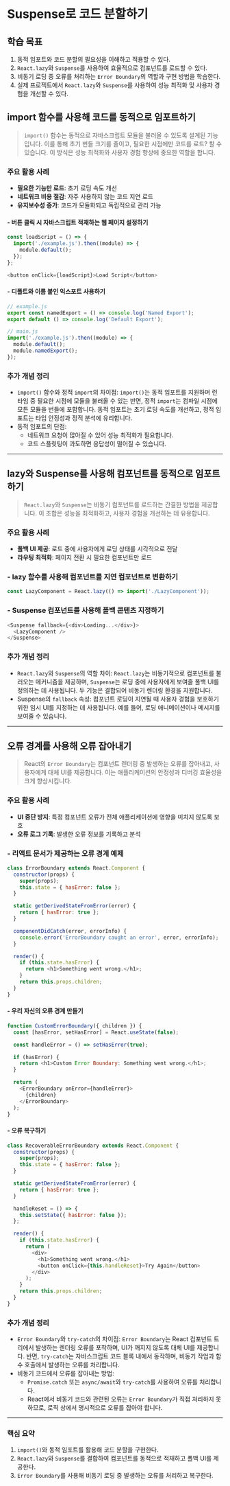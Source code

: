 # Suspense로 코드 분할하기
## 학습 목표

1. 동적 임포트와 코드 분할의 필요성을 이해하고 적용할 수 있다.
2. `React.lazy`와 `Suspense`를 사용하여 효율적으로 컴포넌트를 로드할 수 있다.
3. 비동기 로딩 중 오류를 처리하는 `Error Boundary`의 역할과 구현 방법을 학습한다.
4. 실제 프로젝트에서 `React.lazy`와 `Suspense`를 사용하여 성능 최적화 및 사용자 경험을 개선할 수 있다.



## import 함수를 사용해 코드를 동적으로 임포트하기

> `import()` 함수는 동적으로 자바스크립트 모듈을 불러올 수 있도록 설계된 기능입니다. 이를 통해 초기 번들 크기를 줄이고, 필요한 시점에만 코드를 로드? 할 수 있습니다. 이 방식은 성능 최적화와 사용자 경험 향상에 중요한 역할을 합니다.

### 주요 활용 사례

- **필요한 기능만 로드**: 초기 로딩 속도 개선
- **네트워크 비용 절감**: 자주 사용하지 않는 코드 지연 로드
- **유지보수성 증가**: 코드가 모듈화되고 독립적으로 관리 가능



#### - 버튼 클릭 시 자바스크립트 적재하는 웹 페이지 설정하기

```javascript
const loadScript = () => {
  import('./example.js').then((module) => {
    module.default();
  });
};

<button onClick={loadScript}>Load Script</button>
```

#### - 디폴트와 이름 붙인 익스포트 사용하기

```javascript
// example.js
export const namedExport = () => console.log('Named Export');
export default () => console.log('Default Export');

// main.js
import('./example.js').then((module) => {
  module.default();
  module.namedExport();
});
```
### 추가 개념 정리
- `import()` 함수와 정적 `import`의 차이점:
  `import()`는 동적 임포트를 지원하며 런타임 중 필요한 시점에 모듈을 불러올 수 있는 반면, 정적 `import`는 컴파일 시점에 모든 모듈을 번들에 포함합니다. 동적 임포트는 초기 로딩 속도를 개선하고, 정적 임포트는 타입 안정성과 정적 분석에 유리합니다.
- 동적 임포트의 단점:
  - 네트워크 요청이 많아질 수 있어 성능 최적화가 필요합니다.
  - 코드 스플릿팅이 과도하면 응답성이 떨어질 수 있습니다.
---

##  lazy와 Suspense를 사용해 컴포넌트를 동적으로 임포트하기


> `React.lazy`와 `Suspense`는 비동기 컴포넌트를 로드하는 간결한 방법을 제공합니다. 이 조합은 성능을 최적화하고, 사용자 경험을 개선하는 데 유용합니다.

### 주요 활용 사례

- **폴백 UI 제공**: 로드 중에 사용자에게 로딩 상태를 시각적으로 전달
- **라우팅 최적화**: 페이지 전환 시 필요한 컴포넌트만 로드


### - lazy 함수를 사용해 컴포넌트를 지연 컴포넌트로 변환하기

```javascript
const LazyComponent = React.lazy(() => import('./LazyComponent'));
```

### - Suspense 컴포넌트를 사용해 폴백 콘텐츠 지정하기

```javascript
<Suspense fallback={<div>Loading...</div>}>
  <LazyComponent />
</Suspense>
```
### 추가 개념 정리
- `React.lazy`와 `Suspense`의 역할 차이:
  `React.lazy`는 비동기적으로 컴포넌트를 불러오는 메커니즘을 제공하며, `Suspense`는 로딩 중에 사용자에게 보여줄 폴백 UI를 정의하는 데 사용됩니다. 두 기능은 결합되어 비동기 렌더링 환경을 지원합니다.
- Suspense의 `fallback` 속성:
  컴포넌트 로딩이 지연될 때 사용자 경험을 보호하기 위한 임시 UI를 지정하는 데 사용됩니다. 예를 들어, 로딩 애니메이션이나 메시지를 보여줄 수 있습니다.

---

## 오류 경계를 사용해 오류 잡아내기

> React의 `Error Boundary`는 컴포넌트 렌더링 중 발생하는 오류를 잡아내고, 사용자에게 대체 UI를 제공합니다. 이는 애플리케이션의 안정성과 디버깅 효율성을 크게 향상시킵니다.

### 주요 활용 사례

- **UI 중단 방지**: 특정 컴포넌트 오류가 전체 애플리케이션에 영향을 미치지 않도록 보호
- **오류 로그 기록**: 발생한 오류 정보를 기록하고 분석


### - 리액트 문서가 제공하는 오류 경계 예제

```javascript
class ErrorBoundary extends React.Component {
  constructor(props) {
    super(props);
    this.state = { hasError: false };
  }

  static getDerivedStateFromError(error) {
    return { hasError: true };
  }

  componentDidCatch(error, errorInfo) {
    console.error('ErrorBoundary caught an error', error, errorInfo);
  }

  render() {
    if (this.state.hasError) {
      return <h1>Something went wrong.</h1>;
    }
    return this.props.children;
  }
}
```

#### - 우리 자신의 오류 경계 만들기

```javascript
function CustomErrorBoundary({ children }) {
  const [hasError, setHasError] = React.useState(false);

  const handleError = () => setHasError(true);

  if (hasError) {
    return <h1>Custom Error Boundary: Something went wrong.</h1>;
  }

  return (
    <ErrorBoundary onError={handleError}>
      {children}
    </ErrorBoundary>
  );
}
```

#### - 오류 복구하기

```javascript
class RecoverableErrorBoundary extends React.Component {
  constructor(props) {
    super(props);
    this.state = { hasError: false };
  }

  static getDerivedStateFromError(error) {
    return { hasError: true };
  }

  handleReset = () => {
    this.setState({ hasError: false });
  };

  render() {
    if (this.state.hasError) {
      return (
        <div>
          <h1>Something went wrong.</h1>
          <button onClick={this.handleReset}>Try Again</button>
        </div>
      );
    }
    return this.props.children;
  }
}
```
### 추가 개념 정리

- `Error Boundary`와 `try-catch`의 차이점:
  `Error Boundary`는 React 컴포넌트 트리에서 발생하는 렌더링 오류를 포착하며, UI가 깨지지 않도록 대체 UI를 제공합니다. 반면, `try-catch`는 자바스크립트 코드 블록 내에서 동작하며, 비동기 작업과 함수 호출에서 발생하는 오류를 처리합니다.
- 비동기 코드에서 오류를 잡아내는 방법:
  - `Promise.catch` 또는 `async/await`와 `try-catch`를 사용하여 오류를 처리합니다.
  - React에서 비동기 코드와 관련된 오류는 `Error Boundary`가 직접 처리하지 못하므로, 로직 상에서 명시적으로 오류를 잡아야 합니다.

---

### 핵심 요약

1. `import()`와 동적 임포트를 활용해 코드 분할을 구현한다.
2. `React.lazy`와 `Suspense`를 결합하여 컴포넌트를 동적으로 적재하고 폴백 UI를 제공한다.
3. `Error Boundary`를 사용해 비동기 로딩 중 발생하는 오류를 처리하고 복구한다.



